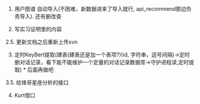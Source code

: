 1. 用户图谱 自动导入(不困难，新数据进来了导入就行, api_recommend那边负责导入). 还有删改查

2. 写实习证明里的内容

2.5. 更新文档之后重新上传svn

3. 定时KeyBert提取(建表(建表还是加一个表项?)(id, 字符串，逗号间隔)->定时删对话记录，看下能不能维护一个定量的对话记录数据库->守护进程读,定时提取) * 后面再做吧

3.5. 给锋哥星座分析的接口

4. Kurt借口
